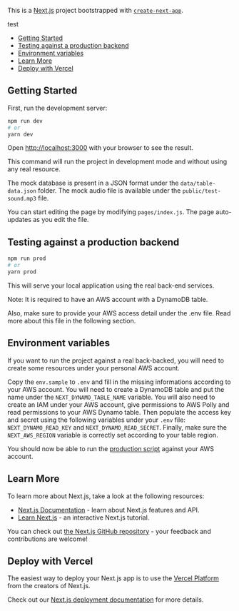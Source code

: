This is a [Next.js](https://nextjs.org/) project bootstrapped with [`create-next-app`](https://github.com/vercel/next.js/tree/canary/packages/create-next-app).

test
- [Getting Started](#getting-started)
- [Testing against a production backend](#testing-against-a-production-backend)
- [Environment variables](#environment-variables)
- [Learn More](#learn-more)
- [Deploy with Vercel](#deploy-with-vercel)

## Getting Started

First, run the development server:

```bash
npm run dev
# or
yarn dev
```

Open [http://localhost:3000](http://localhost:3000) with your browser to see the result.

This command will run the project in development mode and without using any real resource.

The mock database is present in a JSON format under the `data/table-data.json` folder.
The mock audio file is available under the `public/test-sound.mp3` file.

You can start editing the page by modifying `pages/index.js`. The page auto-updates as you edit the file.

## Testing against a production backend

```bash
npm run prod
# or
yarn prod
```

This will serve your local application using the real back-end services.

Note: It is required to have an AWS account with a DynamoDB table.

Also, make sure to provide your AWS access detail under the .env file.
Read more about this file in the following section.

## Environment variables

If you want to run the project against a real back-backed, you will need to create some resources
under your personal AWS account.

Copy the `env.sample` to `.env` and fill in the missing informations according to your AWS account.
You will need to create a DynamoDB table and put the name under the `NEXT_DYNAMO_TABLE_NAME` variable.
You will also need to create an IAM under your AWS account, give permissions to AWS Polly and read
permissions to your AWS Dynamo table.
Then populate the access key and secret using the following variables under your `.env` file:
`NEXT_DYNAMO_READ_KEY` and `NEXT_DYNAMO_READ_SECRET`.
Finally, make sure the `NEXT_AWS_REGION` variable is correctly set according to your table region.

You should now be able to run the [production script](#testing-against-a-production-backend)
against your AWS account.

## Learn More

To learn more about Next.js, take a look at the following resources:

- [Next.js Documentation](https://nextjs.org/docs) - learn about Next.js features and API.
- [Learn Next.js](https://nextjs.org/learn) - an interactive Next.js tutorial.

You can check out [the Next.js GitHub repository](https://github.com/vercel/next.js/) - your feedback and contributions are welcome!

## Deploy with Vercel

The easiest way to deploy your Next.js app is to use the [Vercel Platform](https://vercel.com/new?utm_medium=default-template&filter=next.js&utm_source=create-next-app&utm_campaign=create-next-app-readme) from the creators of Next.js.

Check out our [Next.js deployment documentation](https://nextjs.org/docs/deployment) for more details.
